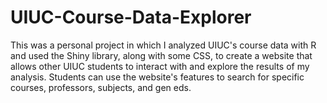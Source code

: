 # UIUC-Course-Data-Explorer

This was a personal project in which I analyzed UIUC's course data with R and used the Shiny library, along with some CSS, to create a website that allows other UIUC students to interact with and explore the results of my analysis. Students can use the website's features to search for specific courses, professors, subjects, and gen eds. 
